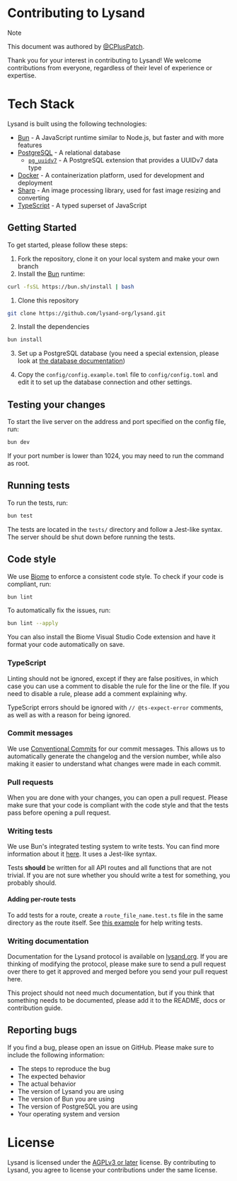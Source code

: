 # Contributing to Lysand

> [!NOTE]
> This document was authored by [@CPlusPatch](https://github.com/CPlusPatch).

Thank you for your interest in contributing to Lysand! We welcome contributions from everyone, regardless of their level of experience or expertise.

# Tech Stack

Lysand is built using the following technologies:

- [Bun](https://bun.sh) - A JavaScript runtime similar to Node.js, but faster and with more features
- [PostgreSQL](https://www.postgresql.org/) - A relational database
  - [`pg_uuidv7`](https://github.com/fboulnois/pg_uuidv7) - A PostgreSQL extension that provides a UUIDv7 data type
- [Docker](https://www.docker.com/) - A containerization platform, used for development and deployment
- [Sharp](https://sharp.pixelplumbing.com/) - An image processing library, used for fast image resizing and converting
- [TypeScript](https://www.typescriptlang.org/) - A typed superset of JavaScript

## Getting Started

To get started, please follow these steps:

1. Fork the repository, clone it on your local system and make your own branch
2. Install the [Bun](https://bun.sh) runtime:
```sh
curl -fsSL https://bun.sh/install | bash
```
1. Clone this repository

```bash
git clone https://github.com/lysand-org/lysand.git
```

2. Install the dependencies

```bash
bun install
```

3. Set up a PostgreSQL database (you need a special extension, please look at [the database documentation](database.md))

4. Copy the `config/config.example.toml` file to `config/config.toml` and edit it to set up the database connection and other settings.

## Testing your changes

To start the live server on the address and port specified on the config file, run:
```sh
bun dev
```

If your port number is lower than 1024, you may need to run the command as root.

## Running tests

To run the tests, run:
```sh
bun test
```

The tests are located in the `tests/` directory and follow a Jest-like syntax. The server should be shut down before running the tests.

## Code style

We use [Biome](https://biomejs.dev) to enforce a consistent code style. To check if your code is compliant, run:

```sh
bun lint
```

To automatically fix the issues, run:
```sh
bun lint --apply
```

You can also install the Biome Visual Studio Code extension and have it format your code automatically on save.

### TypeScript

Linting should not be ignored, except if they are false positives, in which case you can use a comment to disable the rule for the line or the file. If you need to disable a rule, please add a comment explaining why.

TypeScript errors should be ignored with `// @ts-expect-error` comments, as well as with a reason for being ignored.

### Commit messages

We use [Conventional Commits](https://www.conventionalcommits.org) for our commit messages. This allows us to automatically generate the changelog and the version number, while also making it easier to understand what changes were made in each commit.

### Pull requests

When you are done with your changes, you can open a pull request. Please make sure that your code is compliant with the code style and that the tests pass before opening a pull request.

### Writing tests

We use Bun's integrated testing system to write tests. You can find more information about it [here](https://bun.sh/docs/cli/test). It uses a Jest-like syntax.

Tests **should** be written for all API routes and all functions that are not trivial. If you are not sure whether you should write a test for something, you probably should.

#### Adding per-route tests

To add tests for a route, create a `route_file_name.test.ts` file in the same directory as the route itself. See [this example](/server/api/api/v1/timelines/home.test.ts) for help writing tests.

### Writing documentation

Documentation for the Lysand protocol is available on [lysand.org](https://lysand.org/). If you are thinking of modifying the protocol, please make sure to send a pull request over there to get it approved and merged before you send your pull request here.

This project should not need much documentation, but if you think that something needs to be documented, please add it to the README, docs or contribution guide.

## Reporting bugs

If you find a bug, please open an issue on GitHub. Please make sure to include the following information:

- The steps to reproduce the bug
- The expected behavior
- The actual behavior
- The version of Lysand you are using
- The version of Bun you are using
- The version of PostgreSQL you are using
- Your operating system and version

# License

Lysand is licensed under the [AGPLv3 or later](https://www.gnu.org/licenses/agpl-3.0.en.html) license. By contributing to Lysand, you agree to license your contributions under the same license.
